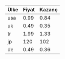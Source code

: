 | Ülke | Fiyat | Kazanç |
|------|-------|--------|
|usa   | 0.99  | 0.84   |
|uk    | 0.49  | 0.35   |
|tr    | 1.99  | 1.33   |
|jp    | 120   | 102    |
|de    | 0.49  | 0.36   |

